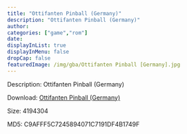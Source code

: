 ```yaml
---
title: "Ottifanten Pinball (Germany)"
description: "Ottifanten Pinball (Germany)"
author: 
categories: ["game","rom"]
date: 
displayInList: true
displayInMenu: false
dropCap: false
featuredImage: /img/gba/Ottifanten Pinball [Germany].jpg
---
```


Description: Ottifanten Pinball (Germany)

Download: <a style="text-decoration:underline;" href="https://mega.nz/#!7WJiAQoQ!AZTwyR2bLgS7LHB2RTTfwGNRpDHWyM7SZBVSxwWy0ZA" target = "_blank" rel = "nofollow" > Ottifanten Pinball (Germany)</a>

Size: 4194304

MD5: C9AFFF5C7245894071C7191DF4B1749F


